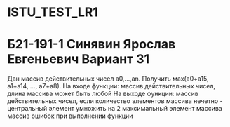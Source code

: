 # ISTU_TEST_LR1
# Б21-191-1 Синявин Ярослав Евгеньевич Вариант 31
Дан массив действительных чисел а0,...,аn. Получить мах(а0+а15, а1+а14, ..., а7+а8).
На входе функции:	массив действительных чисел, длина массива может быть любой
На выходе функции:	массив действительных чисел, если количество элементов массива нечетно - центральный элемент умножить на 2
максимальный элемент массива
массив ошибок при выполнении функции

